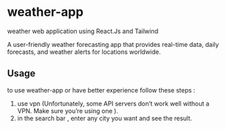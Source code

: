 # weather-app
weather web application using React.Js and Tailwind

A user-friendly weather forecasting app that provides real-time data, daily forecasts, and weather alerts for locations worldwide.

## Usage

to use weather-app or have better experience follow these steps :

1. use vpn (Unfortunately, some API servers don’t work well without a VPN. Make sure you’re using one ).
2. in the search bar , enter any city you want and see the result.
   
